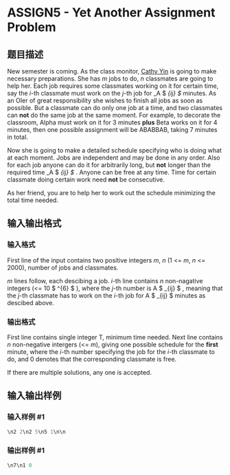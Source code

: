 # ASSIGN5 - Yet Another Assignment Problem

## 题目描述

New semester is coming. As the class monitor, [Cathy Yin](../../../users/cathyyin/) is going to make necessary preparations. She has _m_ jobs to do, _n_ classmates are going to help her. Each job requires some classmates working on it for certain time, say the _i_-th classmate must work on the _j_-th job for _A $ _{ij} $_ minutes. As an OIer of great responsibility she wishes to finish all jobs as soon as possible. But a classmate can do only one job at a time, and two classmates can **not** do the same job at the same moment. For example, to decorate the classroom, Alpha must work on it for 3 minutes **plus** Beta works on it for 4 minutes, then one possible assignment will be ABABBAB, taking 7 minutes in total.

Now she is going to make a detailed schedule specifying who is doing what at each moment. Jobs are independent and may be done in any order. Also for each job anyone can do it for arbitrarily long, but **not** longer than the required time _A $ _{ij} $_ . Anyone can be free at any time. Time for certain classmate doing certain work need **not** be consecutive.

As her friend, you are to help her to work out the schedule minimizing the total time needed.

## 输入输出格式

### 输入格式

First line of the input contains two positive integers _m_, _n_ (1 <= _m_, _n_ <= 2000), number of jobs and classmates.

_m_ lines follow, each descibing a job. _i_-th line contains _n_ non-nagative integers (<= 10 $ ^{6} $ ), where the _j_-th number is A $ _{ij} $ , meaning that the _j_-th classmate has to work on the _i_-th job for A $ _{ij} $ minutes as descibed above.

### 输出格式

First line contains single integer T, minimum time needed. Next line contains _n_ non-negative intergers (<= _m_), giving one possible schedule for the **first** minute, where the _i_-th number specifying the job for the _i_-th classmate to do, and 0 denotes that the corresponding classmate is free.

If there are multiple solutions, any one is accepted.

## 输入输出样例

### 输入样例 #1

```cpp
\n2 2\n2 5\n5 1\n\n
```


### 输出样例 #1

```cpp
\n7\n1 0
```


